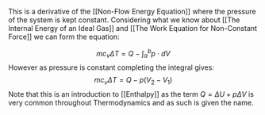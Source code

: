 This is a derivative of the [[Non-Flow Energy Equation]] where the pressure of the system is kept constant. Considering what we know about [[The Internal Energy of an Ideal Gas]] and [[The Work Equation for Non-Constant Force]] we can form the equation:

$$mc_v \Delta T = Q- \int^b_a p\cdot dV$$
However as pressure is constant completing the integral gives:
$$ mc_v \Delta T = Q-p(V_2-V_1)$$
Note that this is an introduction to [[Enthalpy]] as the term $Q= \Delta U + p \Delta V$ is very common throughout Thermodynamics and as such is given the name.

